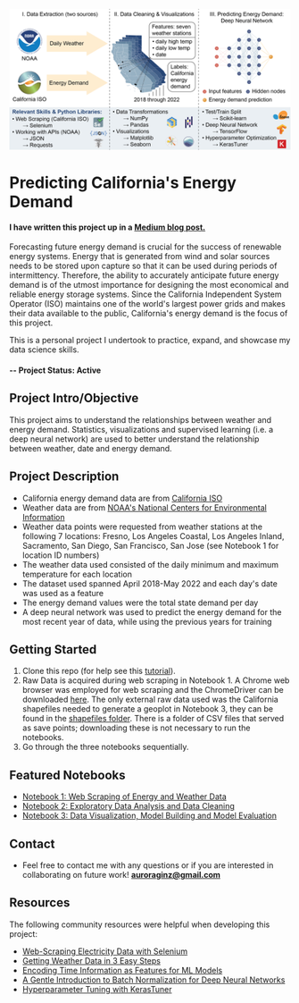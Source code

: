 ![Project Schematic](https://github.com/AuroraGinzburg/ML_Portfolio/blob/5bd50c3e456c87959539fb86dc8f4e6b9a337722/energy_usage/Github_splash.png)

# Predicting California's Energy Demand

#### I have written this project up in a [Medium blog post.](https://medium.com/@auroraginzburg/predicting-californias-energy-demand-with-weather-data-d8b35de0c5e3)

Forecasting future energy demand is crucial for the success of renewable energy systems. 
Energy that is generated from wind and solar sources needs to be stored upon capture so that it can be used during periods of intermittency.
Therefore, the ability to accurately anticipate future energy demand is of the utmost importance for designing the most economical and reliable energy storage systems.
Since the California Independent System Operator (ISO) maintains one of the world's largest power grids and makes their data available to the public, 
California's energy demand is the focus of this project.

This is a personal project I undertook to practice, expand, and showcase my data science skills. 

#### -- Project Status: Active

## Project Intro/Objective
This project aims to understand the relationships between weather and energy demand. Statistics, visualizations and supervised learning (i.e. a deep neural network) are used to better understand the relationship between weather, date and energy demand. 

## Project Description
- California energy demand data are from [California ISO](https://www.caiso.com/TodaysOutlook/Pages/default.aspx#section-demand-trend)
- Weather data are from [NOAA's National Centers for Environmental Information](https://www.ncdc.noaa.gov/cdo-web/webservices/v2)
- Weather data points were requested from weather stations at the following 7 locations: Fresno, Los Angeles Coastal, Los Angeles Inland, Sacramento, 
  San Diego, San Francisco, San Jose (see Notebook 1 for location ID numbers)
- The weather data used consisted of the daily minimum and maximum temperature for each location
- The dataset used spanned April 2018-May 2022 and each day's date was used as a feature
- The energy demand values were the total state demand per day
- A deep neural network was used to predict the energy demand for the most recent year of data, while using the previous years for training


## Getting Started

1. Clone this repo (for help see this [tutorial](https://help.github.com/articles/cloning-a-repository/)).
2. Raw Data is acquired during web scraping in Notebook 1. A Chrome web browser was employed for web scraping and the ChromeDriver can be downloaded [here](https://sites.google.com/chromium.org/driver/). The only external raw data used was the California shapefiles needed to generate a geoplot in Notebook 3, they can be found in the [shapefiles folder](https://github.com/AuroraGinzburg/ML_Portfolio/tree/master/shapefiles). There is a folder of CSV files that served as save points; downloading these is not necessary to run the notebooks.    
3. Go through the three notebooks sequentially. 

## Featured Notebooks
* [Notebook 1: Web Scraping of Energy and Weather Data](https://github.com/AuroraGinzburg/ML_Portfolio/blob/7249b7754bafc3cfbfbbfcbc9650e7fb8784bdc8/1-Data%20Scraping.ipynb)
* [Notebook 2: Exploratory Data Analysis and Data Cleaning](https://github.com/AuroraGinzburg/ML_Portfolio/blob/7249b7754bafc3cfbfbbfcbc9650e7fb8784bdc8/2-Data%20Cleaning%20and%20EDA.ipynb)
* [Notebook 3: Data Visualization, Model Building and Model Evaluation](https://github.com/AuroraGinzburg/ML_Portfolio/blob/7249b7754bafc3cfbfbbfcbc9650e7fb8784bdc8/3-Data%20Visualization%20and%20Modeling.ipynb)


## Contact
* Feel free to contact me with any questions or if you are interested in collaborating on future work! 
 **auroraginz@gmail.com**
 
## Resources
The following community resources were helpful when developing this project:
* [Web-Scraping Electricity Data with Selenium](https://medium.com/@k246fri/web-scraping-electricity-data-with-selenium-f2504a124fc4)
* [Getting Weather Data in 3 Easy Steps](https://towardsdatascience.com/getting-weather-data-in-3-easy-steps-8dc10cc5c859)
* [Encoding Time Information as Features for ML Models](https://developer.nvidia.com/blog/three-approaches-to-encoding-time-information-as-features-for-ml-models/)
* [A Gentle Introduction to Batch Normalization for Deep Neural Networks](https://machinelearningmastery.com/batch-normalization-for-training-of-deep-neural-networks/)
* [Hyperparameter Tuning with KerasTuner](https://towardsdatascience.com/hyperparameter-tuning-with-kerastuner-and-tensorflow-c4a4d690b31a)
